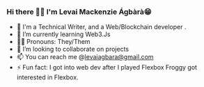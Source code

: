 ### Hi there 👋🏾 I'm Levai Mackenzie Ágbàrà😁

- 🔭 I'm a Technical Writer, and a Web/Blockchain developer .
- 🌱 I’m currently learning Web3.Js
- 🏳️‍🌈 Pronouns: They/Them
- 👯 I’m looking to collaborate on projects
- 📫 You can reach me @levaiagbara@gmail.com
- ⚡ Fun fact: I got into web dev after I played Flexbox Froggy got interested in Flexbox.

